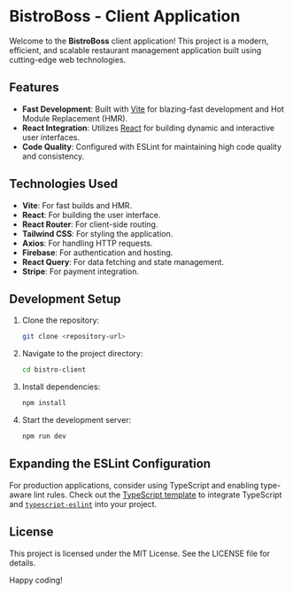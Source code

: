 # BistroBoss - Client Application

Welcome to the **BistroBoss** client application! This project is a modern, efficient, and scalable restaurant management application built using cutting-edge web technologies.

## Features

- **Fast Development**: Built with [Vite](https://vitejs.dev/) for blazing-fast development and Hot Module Replacement (HMR).
- **React Integration**: Utilizes [React](https://reactjs.org/) for building dynamic and interactive user interfaces.
- **Code Quality**: Configured with ESLint for maintaining high code quality and consistency.

## Technologies Used

- **Vite**: For fast builds and HMR.
- **React**: For building the user interface.
- **React Router**: For client-side routing.
- **Tailwind CSS**: For styling the application.
- **Axios**: For handling HTTP requests.
- **Firebase**: For authentication and hosting.
- **React Query**: For data fetching and state management.
- **Stripe**: For payment integration.

## Development Setup

1. Clone the repository:
    ```bash
    git clone <repository-url>
    ```
2. Navigate to the project directory:
    ```bash
    cd bistro-client
    ```
3. Install dependencies:
    ```bash
    npm install
    ```
4. Start the development server:
    ```bash
    npm run dev
    ```

## Expanding the ESLint Configuration

For production applications, consider using TypeScript and enabling type-aware lint rules. Check out the [TypeScript template](https://github.com/vitejs/vite/tree/main/packages/create-vite/template-react-ts) to integrate TypeScript and [`typescript-eslint`](https://typescript-eslint.io) into your project.

## License

This project is licensed under the MIT License. See the LICENSE file for details.

Happy coding!
